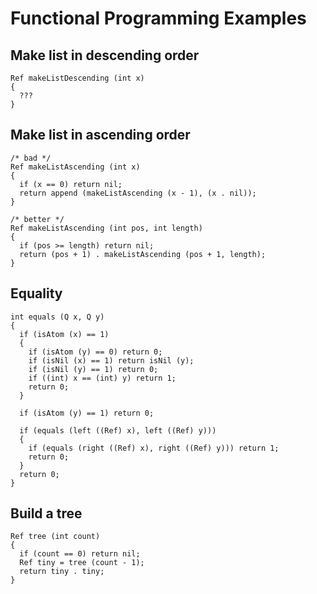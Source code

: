 # Functional Programming Examples

## Make list in descending order
```
Ref makeListDescending (int x)
{
  ???
}
```

## Make list in ascending order
```
/* bad */
Ref makeListAscending (int x)
{
  if (x == 0) return nil;
  return append (makeListAscending (x - 1), (x . nil));
}
```

```
/* better */
Ref makeListAscending (int pos, int length)
{
  if (pos >= length) return nil;
  return (pos + 1) . makeListAscending (pos + 1, length);
}
```

## Equality
```
int equals (Q x, Q y)
{
  if (isAtom (x) == 1)
  {
    if (isAtom (y) == 0) return 0;
    if (isNil (x) == 1) return isNil (y);
    if (isNil (y) == 1) return 0;
    if ((int) x == (int) y) return 1;
    return 0;
  }

  if (isAtom (y) == 1) return 0;

  if (equals (left ((Ref) x), left ((Ref) y)))
  {
    if (equals (right ((Ref) x), right ((Ref) y))) return 1;
    return 0;
  }
  return 0;
}
```

## Build a tree
```
Ref tree (int count)
{
  if (count == 0) return nil;
  Ref tiny = tree (count - 1);
  return tiny . tiny;
}
```